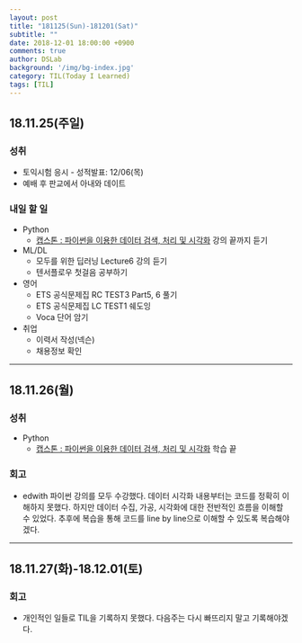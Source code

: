 ```yaml
---
layout: post
title: "181125(Sun)-181201(Sat)"
subtitle: ""
date: 2018-12-01 18:00:00 +0900
comments: true
author: DSLab
background: '/img/bg-index.jpg'
category: TIL(Today I Learned)
tags: [TIL]
---
```

## 18.11.25(주일)
### 성취
  - 토익시험 응시 - 성적발표: 12/06(목)
  - 예배 후 판교에서 아내와 데이트

### 내일 할 일
  - Python
    - [캡스톤 : 파이썬을 이용한 데이터 검색, 처리 및 시각화](https://www.edwith.org/python-capston/joinLectures/15648) 강의 끝까지 듣기
  - ML/DL
    - 모두를 위한 딥러닝 Lecture6 강의 듣기
    - 텐서플로우 첫걸음 공부하기
  - 영어
    - ETS 공식문제집 RC TEST3 Part5, 6 풀기
    - ETS 공식문제집 LC TEST1 쉐도잉
    - Voca 단어 암기
  - 취업
    - 이력서 작성(넥슨)
    - 채용정보 확인

---
## 18.11.26(월)
### 성취
  - Python
    - [캡스톤 : 파이썬을 이용한 데이터 검색, 처리 및 시각화](https://www.edwith.org/python-capston/joinLectures/15648) 학습 끝

### 회고
  - edwith 파이썬 강의를 모두 수강했다. 데이터 시각화 내용부터는 코드를 정확히 이해하지 못했다. 하지만 데이터 수집, 가공, 시각화에 대한 전반적인 흐름을 이해할 수 있었다. 추후에 복습을 통해 코드를 line by line으로 이해할 수 있도록 복습해야겠다.

---
## 18.11.27(화)-18.12.01(토)
### 회고
  - 개인적인 일들로 TIL을 기록하지 못했다. 다음주는 다시 빠뜨리지 말고 기록해야겠다.
